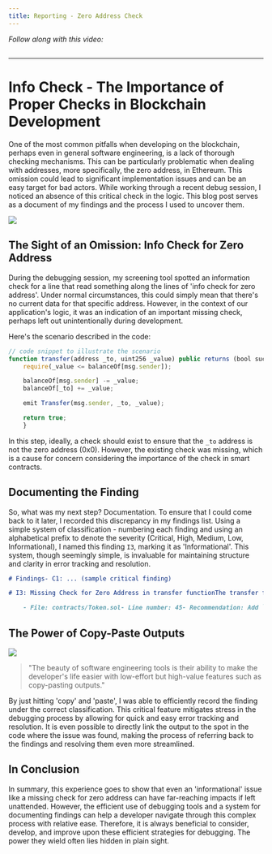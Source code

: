 ```yaml
---
title: Reporting - Zero Address Check
---
```


_Follow along with this video:_

## 

---

# Info Check - The Importance of Proper Checks in Blockchain Development

One of the most common pitfalls when developing on the blockchain, perhaps even in general software engineering, is a lack of thorough checking mechanisms. This can be particularly problematic when dealing with addresses, more specifically, the zero address, in Ethereum. This omission could lead to significant implementation issues and can be an easy target for bad actors. While working through a recent debug session, I noticed an absence of this critical check in the logic. This blog post serves as a document of my findings and the process I used to uncover them.

![](https://cdn.videotap.com/v36vdsgvIfzkWCRrdOOE-1.88.png)

## **The Sight of an Omission: Info Check for Zero Address**

During the debugging session, my screening tool spotted an information check for a line that read something along the lines of 'info check for zero address'. Under normal circumstances, this could simply mean that there's no current data for that specific address. However, in the context of our application's logic, it was an indication of an important missing check, perhaps left out unintentionally during development.

Here's the scenario described in the code:

```js
// code snippet to illustrate the scenario
function transfer(address _to, uint256 _value) public returns (bool success) {
    require(_value <= balanceOf[msg.sender]);

    balanceOf[msg.sender] -= _value;
    balanceOf[_to] += _value;

    emit Transfer(msg.sender, _to, _value);

    return true;
    }
```

In this step, ideally, a check should exist to ensure that the `_to` address is not the zero address (0x0). However, the existing check was missing, which is a cause for concern considering the importance of the check in smart contracts.

## **Documenting the Finding**

So, what was my next step? Documentation. To ensure that I could come back to it later, I recorded this discrepancy in my findings list. Using a simple system of classification - numbering each finding and using an alphabetical prefix to denote the severity (Critical, High, Medium, Low, Informational), I named this finding `I3`, marking it as 'Informational'. This system, though seemingly simple, is invaluable for maintaining structure and clarity in error tracking and resolution.

```markdown
# Findings- C1: ... (sample critical finding)

# I3: Missing Check for Zero Address in transfer functionThe transfer function does not check if `_to` address is the zero address. This could lead to tokens being mistakenly sent to the zero address and becoming irretrievable.

    - File: contracts/Token.sol- Line number: 45- Recommendation: Add `require(_to != address(0))`
```

## **The Power of Copy-Paste Outputs**

![](https://cdn.videotap.com/QeCT6VzhyrWrblKQYKrv-28.24.png)

> "The beauty of software engineering tools is their ability to make the developer's life easier with low-effort but high-value features such as copy-pasting outputs."

By just hitting 'copy' and 'paste', I was able to efficiently record the finding under the correct classification. This critical feature mitigates stress in the debugging process by allowing for quick and easy error tracking and resolution. It is even possible to directly link the output to the spot in the code where the issue was found, making the process of referring back to the findings and resolving them even more streamlined.

## **In Conclusion**

In summary, this experience goes to show that even an 'informational' issue like a missing check for zero address can have far-reaching impacts if left unattended. However, the efficient use of debugging tools and a system for documenting findings can help a developer navigate through this complex process with relative ease. Therefore, it is always beneficial to consider, develop, and improve upon these efficient strategies for debugging. The power they wield often lies hidden in plain sight.
